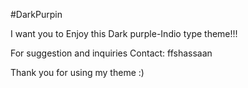 #DarkPurpin

I want you to Enjoy this Dark purple-Indio type theme!!!

For suggestion and inquiries
Contact: ffshassaan

Thank you for using my theme :) 


